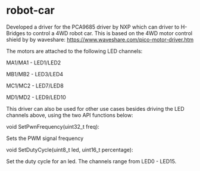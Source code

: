 # robot-car

Developed a driver for the PCA9685 driver by NXP which can driver to H-Bridges to control a 4WD robot car. This is based on the 4WD motor control shield by
by waveshare: https://www.waveshare.com/pico-motor-driver.htm

The motors are attached to the following LED channels:

MA1/MA1 - LED1/LED2

MB1/MB2 - LED3/LED4

MC1/MC2 - LED7/LED8

MD1/MD2 - LED9/LED10

This driver can also be used for other use cases besides driving the LED channels above, using the two API functions below:

void SetPwnFrequency(uint32_t freq):

Sets the PWM signal frequency

void SetDutyCycle(uint8_t led, uint16_t percentage):

Set the duty cycle for an led. The channels range from LED0 - LED15.
